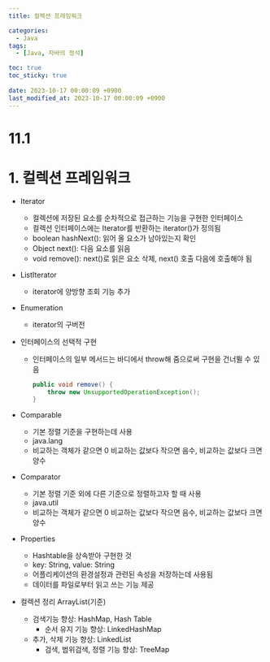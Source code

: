 ```yaml
---
title: 컬렉션 프레임워크

categories:
  - Java
tags:
  - [Java, 자바의 정석]

toc: true
toc_sticky: true
 
date: 2023-10-17 00:00:09 +0900
last_modified_at: 2023-10-17 00:00:09 +0900
---
```


# 11.1

# 1. 컬렉션 프레임워크

- Iterator
    - 컬렉션에 저장된 요소를 순차적으로 접근하는 기능을 구현한 인터페이스
    - 컬렉션 인터페이스에는 Iterator를 반환하는 iterator()가 정의됨
    - boolean hashNext(): 읽어 올 요소가 남아있는지 확인
    - Object next(): 다음 요소를 읽음
    - void remove(): next()로 읽은 요소 삭제, next() 호출 다음에 호출해야 됨
- ListIterator
    - iterator에 양방향 조회 기능 추가
- Enumeration
    - iterator의 구버전
- 인터페이스의 선택적 구현
    - 인터페이스의 일부 메서드는 바디에서 throw해 줌으로써 구현을 건너뛸 수 있음
        
        ```java
        public void remove() {
        	throw new UnsupportedOperationException();
        }
        ```
        
- Comparable
    - 기본 정렬 기준을 구현하는데 사용
    - java.lang
    - 비교하는 객체가 같으면 0 비교하는 값보다 작으면 음수, 비교하는 값보다 크면 양수
- Comparator
    - 기본 정렬 기준 외에 다른 기준으로 정렬하고자 할 때 사용
    - java.util
    - 비교하는 객체가 같으면 0 비교하는 값보다 작으면 음수, 비교하는 값보다 크면 양수
- Properties
    - Hashtable을 상속받아 구현한 것
    - key: String, value: String
    - 어플리케이션의 환경설정과 관련된 속성을 저장하는데 사용됨
    - 데이터를 파일로부터 읽고 쓰는 기능 제공
- 컬렉션 정리 ArrayList(기준)
    - 검색기능 향상: HashMap, Hash Table
        - 순서 유지 기능 향상: LinkedHashMap
    - 추가, 삭제 기능 향상: LinkedList
        - 검색, 범위검색, 정렬 기능 향상: TreeMap